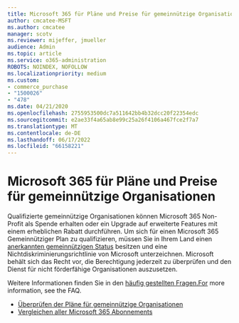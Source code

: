 ```yaml
---
title: Microsoft 365 für Pläne und Preise für gemeinnützige Organisationen
author: cmcatee-MSFT
ms.author: cmcatee
manager: scotv
ms.reviewer: mijeffer, jmueller
audience: Admin
ms.topic: article
ms.service: o365-administration
ROBOTS: NOINDEX, NOFOLLOW
ms.localizationpriority: medium
ms.custom:
- commerce_purchase
- "1500026"
- "478"
ms.date: 04/21/2020
ms.openlocfilehash: 2755953500dc7a511642bb4b32dcc20f22354edc
ms.sourcegitcommit: e2ae33f4a65ab8e99c25a26f4106a467fce2f7a7
ms.translationtype: MT
ms.contentlocale: de-DE
ms.lasthandoff: 06/17/2022
ms.locfileid: "66158221"
---
```

# <a name="microsoft-365-for-nonprofit-plans-and-pricing"></a>Microsoft 365 für Pläne und Preise für gemeinnützige Organisationen

Qualifizierte gemeinnützige Organisationen können Microsoft 365 Non-Profit als Spende erhalten oder ein Upgrade auf erweiterte Features mit einem erheblichen Rabatt durchführen. Um sich für einen Microsoft 365 Gemeinnütziger Plan zu qualifizieren, müssen Sie in Ihrem Land einen [anerkannten gemeinnützigen Status](https://go.microsoft.com/fwlink/p/?LinkID=330253) besitzen und eine Nichtdiskriminierungsrichtlinie von Microsoft unterzeichnen. Microsoft behält sich das Recht vor, die Berechtigung jederzeit zu überprüfen und den Dienst für nicht förderfähige Organisationen auszusetzen.
  
Weitere Informationen finden Sie in den [häufig gestellten Fragen.For](https://products.office.com/nonprofit/office-365-nonprofit) more information, see the FAQ.
  
- [Überprüfen der Pläne für gemeinnützige Organisationen](https://products.office.com/nonprofit/office-365-nonprofit-plans-and-pricing?tab=1)
- [Vergleichen aller Microsoft 365 Abonnements](https://products.office.com/business/compare-more-office-365-for-business-plans)
